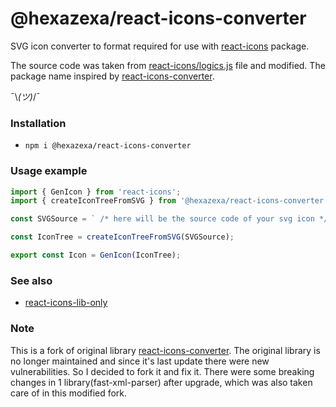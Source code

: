 # @hexazexa/react-icons-converter

SVG icon converter to format required for use with [react-icons](https://www.npmjs.com/package/react-icons) package.

The source code was taken from [react-icons/logics.js](https://github.com/react-icons/react-icons/blob/master/packages/react-icons/scripts/logics.ts) file and modified. The package name inspired by [react-icons-converter](https://github.com/matthova/react-icons-converter.sh).

¯\\_(ツ)_/¯

### Installation

-   `npm i @hexazexa/react-icons-converter`

### Usage example

```js
import { GenIcon } from 'react-icons';
import { createIconTreeFromSVG } from '@hexazexa/react-icons-converter';

const SVGSource = ` /* here will be the source code of your svg icon */ `;

const IconTree = createIconTreeFromSVG(SVGSource);

export const Icon = GenIcon(IconTree);
```

### See also

-   [react-icons-lib-only](https://github.com/e965/react-icons-lib-only)

### Note

This is a fork of original library [react-icons-converter](https://github.com/e965/react-icons-converter). The original library is no longer maintained and since it's last update there were new vulnerabilities. So I decided to fork it and fix it. There were some breaking changes in 1 library(fast-xml-parser) after upgrade, which was also taken care of in this modified fork.
